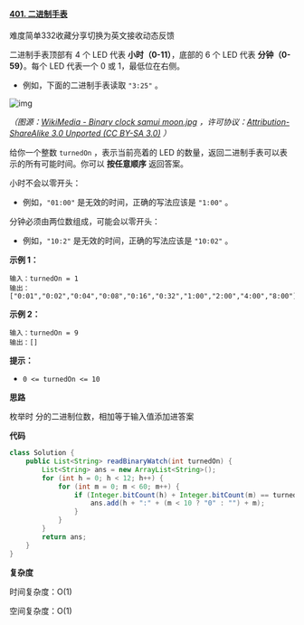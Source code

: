 #### [401. 二进制手表](https://leetcode-cn.com/problems/binary-watch/)

难度简单332收藏分享切换为英文接收动态反馈

二进制手表顶部有 4 个 LED 代表 **小时（0-11）**，底部的 6 个 LED 代表 **分钟（0-59）**。每个 LED 代表一个 0 或 1，最低位在右侧。

- 例如，下面的二进制手表读取 `"3:25"` 。

![img](https://assets.leetcode-cn.com/aliyun-lc-upload/uploads/2021/03/29/binary_clock_samui_moon.jpg)

*（图源：[WikiMedia - Binary clock samui moon.jpg](https://commons.m.wikimedia.org/wiki/File:Binary_clock_samui_moon.jpg) ，许可协议：[Attribution-ShareAlike 3.0 Unported (CC BY-SA 3.0)](https://creativecommons.org/licenses/by-sa/3.0/deed.en) ）*

给你一个整数 `turnedOn` ，表示当前亮着的 LED 的数量，返回二进制手表可以表示的所有可能时间。你可以 **按任意顺序** 返回答案。

小时不会以零开头：

- 例如，`"01:00"` 是无效的时间，正确的写法应该是 `"1:00"` 。

分钟必须由两位数组成，可能会以零开头：

- 例如，`"10:2"` 是无效的时间，正确的写法应该是 `"10:02"` 。

 

**示例 1：**

```
输入：turnedOn = 1
输出：["0:01","0:02","0:04","0:08","0:16","0:32","1:00","2:00","4:00","8:00"]
```

**示例 2：**

```
输入：turnedOn = 9
输出：[]
```

 

**提示：**

- `0 <= turnedOn <= 10`

**思路**

枚举时 分的二进制位数，相加等于输入值添加进答案

**代码**

```java
class Solution {
    public List<String> readBinaryWatch(int turnedOn) {
        List<String> ans = new ArrayList<String>();
        for (int h = 0; h < 12; h++) {
            for (int m = 0; m < 60; m++) {
                if (Integer.bitCount(h) + Integer.bitCount(m) == turnedOn) {
                    ans.add(h + ":" + (m < 10 ? "0" : "") + m);
                }
            }
        }
        return ans;
    }
}
```

**复杂度**

时间复杂度：O(1)

空间复杂度：O(1)